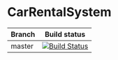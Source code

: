 # CarRentalSystem

|Branch             |Build status                                                  
|-------------------|-----------------------------------------------------
|master             |[![Build Status](https://travis-ci.com/stoyanov7/CarRentalSystem.svg?branch=main)](https://travis-ci.com/stoyanov7/CarRentalSystem)

